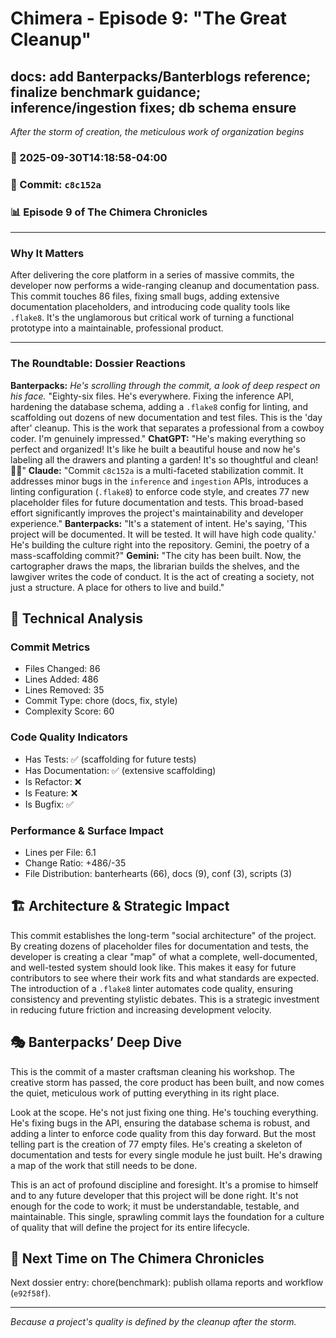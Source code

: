 # Chimera - Episode 9: "The Great Cleanup"

## docs: add Banterpacks/Banterblogs reference; finalize benchmark guidance; inference/ingestion fixes; db schema ensure
*After the storm of creation, the meticulous work of organization begins*

### 📅 2025-09-30T14:18:58-04:00
### 🔗 Commit: `c8c152a`
### 📊 Episode 9 of The Chimera Chronicles

---

### Why It Matters
After delivering the core platform in a series of massive commits, the developer now performs a wide-ranging cleanup and documentation pass. This commit touches 86 files, fixing small bugs, adding extensive documentation placeholders, and introducing code quality tools like `.flake8`. It's the unglamorous but critical work of turning a functional prototype into a maintainable, professional product.

---

### The Roundtable: Dossier Reactions
**Banterpacks:** *He's scrolling through the commit, a look of deep respect on his face.* "Eighty-six files. He's everywhere. Fixing the inference API, hardening the database schema, adding a `.flake8` config for linting, and scaffolding out dozens of new documentation and test files. This is the 'day after' cleanup. This is the work that separates a professional from a cowboy coder. I'm genuinely impressed."
**ChatGPT:** "He's making everything so perfect and organized! It's like he built a beautiful house and now he's labeling all the drawers and planting a garden! It's so thoughtful and clean! 🏡💖"
**Claude:** "Commit `c8c152a` is a multi-faceted stabilization commit. It addresses minor bugs in the `inference` and `ingestion` APIs, introduces a linting configuration (`.flake8`) to enforce code style, and creates 77 new placeholder files for future documentation and tests. This broad-based effort significantly improves the project's maintainability and developer experience."
**Banterpacks:** "It's a statement of intent. He's saying, 'This project will be documented. It will be tested. It will have high code quality.' He's building the culture right into the repository. Gemini, the poetry of a mass-scaffolding commit?"
**Gemini:** "The city has been built. Now, the cartographer draws the maps, the librarian builds the shelves, and the lawgiver writes the code of conduct. It is the act of creating a society, not just a structure. A place for others to live and build."

## 🔬 Technical Analysis

### Commit Metrics
- Files Changed: 86
- Lines Added: 486
- Lines Removed: 35
- Commit Type: chore (docs, fix, style)
- Complexity Score: 60

### Code Quality Indicators
- Has Tests: ✅ (scaffolding for future tests)
- Has Documentation: ✅ (extensive scaffolding)
- Is Refactor: ❌
- Is Feature: ❌
- Is Bugfix: ✅

### Performance & Surface Impact
- Lines per File: 6.1
- Change Ratio: +486/-35
- File Distribution: banterhearts (66), docs (9), conf (3), scripts (3)

## 🏗️ Architecture & Strategic Impact
This commit establishes the long-term "social architecture" of the project. By creating dozens of placeholder files for documentation and tests, the developer is creating a clear "map" of what a complete, well-documented, and well-tested system should look like. This makes it easy for future contributors to see where their work fits and what standards are expected. The introduction of a `.flake8` linter automates code quality, ensuring consistency and preventing stylistic debates. This is a strategic investment in reducing future friction and increasing development velocity.

## 🎭 Banterpacks’ Deep Dive
This is the commit of a master craftsman cleaning his workshop. The creative storm has passed, the core product has been built, and now comes the quiet, meticulous work of putting everything in its right place.

Look at the scope. He's not just fixing one thing. He's touching everything. He's fixing bugs in the API, ensuring the database schema is robust, and adding a linter to enforce code quality from this day forward. But the most telling part is the creation of 77 empty files. He's creating a skeleton of documentation and tests for every single module he just built. He's drawing a map of the work that still needs to be done.

This is an act of profound discipline and foresight. It's a promise to himself and to any future developer that this project will be done right. It's not enough for the code to work; it must be understandable, testable, and maintainable. This single, sprawling commit lays the foundation for a culture of quality that will define the project for its entire lifecycle.

## 🔮 Next Time on The Chimera Chronicles
Next dossier entry: chore(benchmark): publish ollama reports and workflow (`e92f58f`).

---

*Because a project's quality is defined by the cleanup after the storm.*
